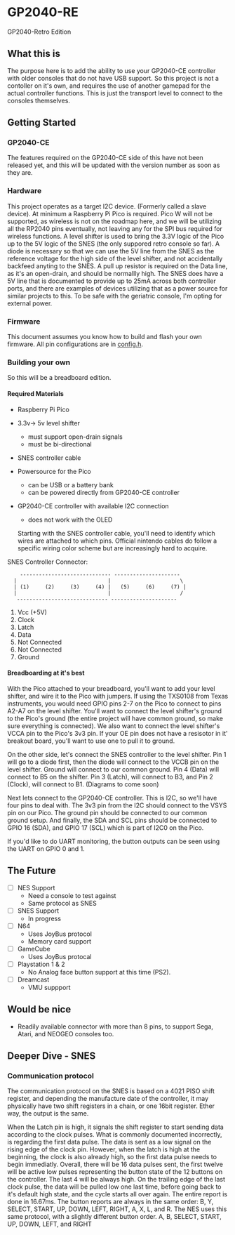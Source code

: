 # GP2040-RE

GP2040-Retro Edition

## What this is

The purpose here is to add the ability to use your GP2040-CE controller with older consoles that do not have USB support. So this project is not a contoller on it's own, and requires the use of another gamepad for the actual controller functions. This is just the transport level to connect to the consoles themselves.

## Getting Started

### GP2040-CE

The features required on the GP2040-CE side of this have not been released yet, and this will be updated with the version number as soon as they are.

### Hardware

This project operates as a target I2C device. (Formerly called a slave device). At minimum a Raspberry Pi Pico is required. Pico W will not be supported, as wireless is not on the roadmap here, and we will be utilizing all the RP2040 pins eventually, not leaving any for the SPI bus required for wireless functions.
A level shifter is used to bring the 3.3V logic of the Pico up to the 5V logic of the SNES (the only suppored retro console so far). A diode is necessary so that we can use the 5V line from the SNES as the reference voltage for the high side of the level shifter, and not accidentally backfeed anyting to the SNES. A pull up resistor is required on the Data line, as it's an open-drain, and should be normallly high. The SNES does have a 5V line that is documented to provide up to 25mA across both controller ports, and there are examples of devices utilizing that as a power source for similar projects to this. To be safe with the geriatric console, I'm opting for external power.

### Firmware

This document assumes you know how to build and flash your own firmware. All pin configurations are in [config.h](src/headers/config.h).

### Building your own

So this will be a breadboard edition.

#### Required Materials

- Raspberry Pi Pico
- 3.3v-> 5v level shifter
  - must support open-drain signals
  - must be bi-directional
- SNES controller cable
- Powersource for the Pico
  - can be USB or a battery bank
  - can be powered directly from GP2040-CE controller
- GP2040-CE controller with available I2C connection
  - does not work with the OLED

  Starting with the SNES controller cable, you'll need to identify which wires are attached to which pins. Official nintendo cables do follow a specific wiring color scheme but are increasingly hard to acquire.

SNES Controller Connector:

        ----------------------------- ---------------------
      |                             |                      \
      | (1)     (2)     (3)     (4) |   (5)     (6)     (7) |
      |                             |                      /
       ----------------------------- ---------------------

1. Vcc (+5V)
2. Clock
3. Latch
4. Data
5. Not Connected
6. Not Connected
7. Ground

#### Breadboarding at it's best

With the Pico attached to your breadboard, you'll want to add your level shifter, and wire it to the Pico with jumpers. If using the TXS0108 from Texas instruments, you would need GPIO pins 2-7 on the Pico to connect to pins A2-A7 on the level shifter. You'll want to connect the level shifter's ground to the Pico's ground (the entire project will have common ground, so make sure everything is connected). We also want to connect the level shifter's VCCA pin to the Pico's 3v3 pin. If your OE pin does not have a resisotor in it' breakout board, you'll want to use one to pull it to ground.

On the other side, let's connect the SNES controller to the level shifter. Pin 1 will go to a diode first, then the diode will connect to the VCCB pin on the level shifter.  Ground will connect to our common ground. Pin 4 (Data) will connect to B5 on the shifter. Pin 3 (Latch), will connect to B3, and Pin 2 (Clock), will connect to B1.
(Diagrams to come soon)

Next lets connect to the GP2040-CE controller. This is I2C, so we'll have four pins to deal with. The 3v3 pin from the I2C should connect to the VSYS pin on our Pico. The ground pin should be connected to our common ground setup. And finally, the SDA and SCL pins should be connected to GPIO 16 (SDA), and GPIO 17 (SCL) which is part of I2C0 on the Pico.

If you'd like to do UART monitoring, the button outputs can be seen using the UART on GPIO 0 and 1.

## The Future

- [ ] NES Support
  - Need a console to test against
  - Same protocol as SNES
- [ ] SNES Support
  - In progress
- [ ] N64
  - Uses JoyBus protocol
  - Memory card support
- [ ] GameCube
  - Uses JoyBus protocal
- [ ] Playstation 1 & 2
  - No Analog face button support at this time (PS2).
- [ ] Dreamcast
  - VMU suppport

## Would be nice

- Readily available connector with more than 8 pins, to support Sega, Atari, and NEOGEO consoles too.

## Deeper Dive - SNES

### Communication protocol

The communication protocol on the SNES is based on a 4021 PISO shift register, and depending the manufacture date of the controller, it may physically have two shift registers in a chain, or one 16bit register. Ether way, the output is the same.

When the Latch pin is high, it signals the shift register to start sending data according to the clock pulses. What is commonly documented incorrectly, is regarding the first data pulse. The data is sent as a low signal on the rising edge of the clock pin. However, when the latch is high at the beginning, the clock is also already high, so the first data pulse needs to begin immediatly. Overall, there will be 16 data pulses sent, the first twelve will be active low pulses representing the button state of the 12 buttons on the controller. The last 4 will be always high. On the trailing edge of the last clock pulse, the data will be pulled low one last time, before going back to it's default high state, and the cycle starts all over again. The entire report is done in 16.67ms. The button reports are always in the same order: B, Y, SELECT, START, UP, DOWN, LEFT, RIGHT, A, X, L, and R. The NES uses this same protocol, with a slightly different button order. A, B, SELECT, START, UP, DOWN, LEFT, and RIGHT

